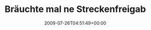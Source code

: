 ---
retweeted: false
source: <a href="http://twitter.com" rel="nofollow">Twitter Web Client</a>
entities:
  hashtags:
  - text: A9
    indices:
    - '41'
    - '44'
  symbols: []
  user_mentions: []
  urls: []
display_text_range:
- '0'
- '44'
favorite_count: '0'
id_str: '2848736291'
truncated: false
retweet_count: '0'
id: '2848736291'
created_at: Sun Jul 26 04:51:49 +0000 2009
favorited: false
full_text: 'Bräuchte mal ne Streckenfreigabe für die #A9'
lang: de
tags:
- A9
- pesos:twitter
date: '2009-07-26T04:51:49+00:00'
src: https://twitter.com/bascht/status/2848736291
original_url: https://twitter.com/bascht/status/2848736291
type: twitter_tweet
text: 'Bräuchte mal ne Streckenfreigabe für die #A9'
title: Bräuchte mal ne Streckenfreigab

---